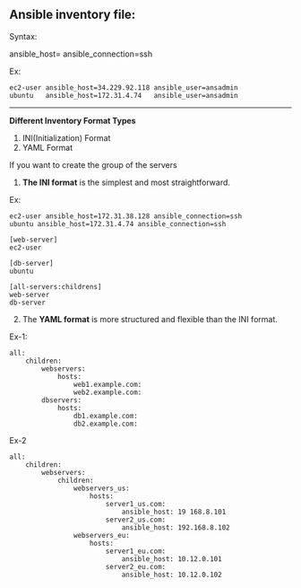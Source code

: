 Ansible inventory file:
-----------------------
Syntax:

<server-name> ansible_host=<server-IP> ansible_connection=ssh

Ex:
```
ec2-user ansible_host=34.229.92.118 ansible_user=ansadmin
ubuntu   ansible_host=172.31.4.74   ansible_user=ansadmin
``` 
----------------------------------------------     
**Different Inventory Format Types**

1. INI(Initialization) Format
2. YAML Format

If you want to create the group of the servers
1. **The INI format** is the simplest and
most straightforward.

Ex: 

```
ec2-user ansible_host=172.31.38.128 ansible_connection=ssh
ubuntu ansible_host=172.31.4.74 ansible_connection=ssh
 
[web-server]
ec2-user
 
[db-server]
ubuntu

[all-servers:childrens]
web-server
db-server 
```
2. The **YAML format** is more structured and flexible than the INI  format.   
                                      
Ex-1:
```
all:
    children:
        webservers:
            hosts:
                web1.example.com:
                web2.example.com:
        dbservers:
            hosts:
                db1.example.com:
                db2.example.com:
```

Ex-2 
```
all:
    children:
        webservers:
            children:
                webservers_us:
                    hosts:
                        server1_us.com:
                            ansible_host: 19 168.8.101
                        server2_us.com:
                            ansible_host: 192.168.8.102
                webservers_eu:
                    hosts:
                        server1_eu.com:
                            ansible_host: 10.12.0.101
                        server2_eu.com:
                            ansible_host: 10.12.0.102
```
